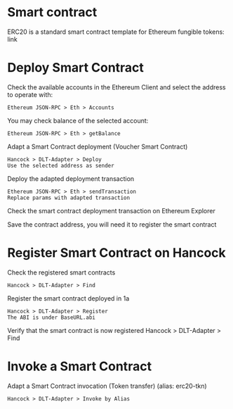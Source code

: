 # Smart contract

ERC20 is a standard smart contract template for Ethereum fungible tokens: link


# Deploy Smart Contract

Check the available accounts in the Ethereum Client and select the address to operate with:

    Ethereum JSON-RPC > Eth > Accounts

You may check balance of the selected account:

    Ethereum JSON-RPC > Eth > getBalance

Adapt a Smart Contract deployment (Voucher Smart Contract)

    Hancock > DLT-Adapter > Deploy
    Use the selected address as sender

Deploy the adapted deployment transaction
    
    Ethereum JSON-RPC > Eth > sendTransaction
    Replace params with adapted transaction

Check the smart contract deployment transaction on Ethereum Explorer

Save the contract address, you will need it to register the smart contract

# Register Smart Contract on Hancock

Check the registered smart contracts

    Hancock > DLT-Adapter > Find

Register the smart contract deployed in 1a

    Hancock > DLT-Adapter > Register
    The ABI is under BaseURL.abi
    
Verify that the smart contract is now registered
    Hancock > DLT-Adapter > Find

# Invoke a Smart Contract

Adapt a Smart Contract invocation (Token transfer) (alias: erc20-tkn)

    Hancock > DLT-Adapter > Invoke by Alias
